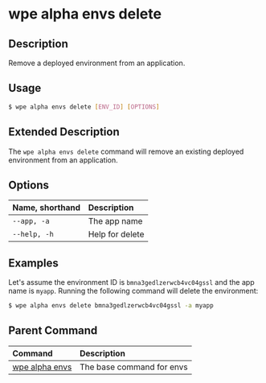 # wpe alpha envs delete

## Description
Remove a deployed environment from an application.

## Usage

```bash
$ wpe alpha envs delete [ENV_ID] [OPTIONS]
```

## Extended Description

The `wpe alpha envs delete` command will remove an existing deployed environment from an application.

## Options

| Name, shorthand | Description     |
|:----------------|:----------------|
| `--app, -a`     | The app name    |
| `--help, -h`    | Help for delete |

## Examples

Let's assume the environment ID is `bmna3gedlzerwcb4vc04gssl` and the app name is `myapp`. Running the following command will delete the environment:

```bash
$ wpe alpha envs delete bmna3gedlzerwcb4vc04gssl -a myapp
```

## Parent Command
| Command                                         | Description               |
|:------------------------------------------------|:--------------------------|
| [wpe alpha envs](/reference/cli/wpe/alpha/envs) | The base command for envs |

